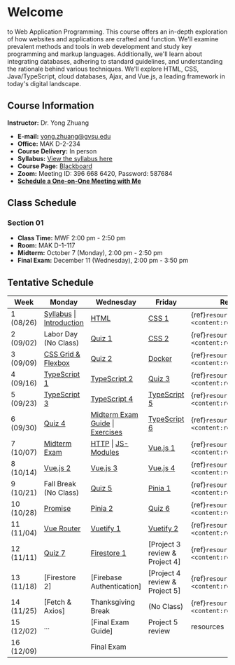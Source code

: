 # Welcome

to Web Application Programming. This course offers an in-depth exploration of how websites and applications are crafted and function. We'll examine prevalent methods and tools in web development and study key programming and markup languages. Additionally, we'll learn about integrating databases, adhering to standard guidelines, and understanding the rationale behind various techniques. We'll explore HTML, CSS, Java/TypeScript, cloud databases, Ajax, and Vue.js, a leading framework in today's digital landscape.

## Course Information

**Instructor:** Dr. Yong Zhuang

- <i class="fa fa-envelope"></i> **E-mail:** [yong.zhuang@gvsu.edu](mailto:yong.zhuang@gvsu.edu)
- <i class="fa fa-building"></i> **Office:** MAK D-2-234
- <i class="fa fa-chalkboard-teacher"></i> **Course Delivery:** In person
- <i class="fa fa-book-reader"></i> **Syllabus:** [View the syllabus here](assets/pdf/syllabus.pdf)
- <i class="fa fa-book"></i> **Course Page:** [Blackboard](https://lms.gvsu.edu/)
- <i class="fa fa-video"></i> **Zoom:** Meeting ID: 396 668 6420, Password: 587684
- <i class="fa fa-calendar"></i> [**Schedule a One-on-One Meeting with Me**](https://outlook.office.com/bookwithme/user/8e0ad8c680e644aab3c32cd9c13b690b@gvsu.edu/meetingtype/9w4hDtDIaEmhON9SMd9_4Q2?anonymous&ep=mLinkFromTile)

## Class Schedule

### Section 01

- **Class Time:** MWF 2:00 pm - 2:50 pm
- **Room:** MAK D-1-117
- **Midterm:** October 7 (Monday), 2:00 pm - 2:50 pm
- **Final Exam:** December 11 (Wednesday), 2:00 pm - 3:50 pm

## Tentative Schedule

| Week | Monday | Wednesday | Friday | Reading |
| --- | --- | --- | --- | --- |
| 1 (08/26) | [Syllabus](assets/pdf/Syllabus-Intro.pdf) \| [Introduction](assets/pdf/Introduction.pdf) | [HTML](assets/pdf/HTML.pdf) | [CSS 1](assets/pdf/CSS-I.pdf) | {ref}`resources <content:references:w1>` |
| 2 (09/02) | Labor Day (No Class) | [Quiz 1](quizzes/1.md) | [CSS 2](assets/pdf/CSS-II.pdf) | {ref}`resources <content:references:w2>` |
| 3 (09/09) | [CSS Grid & Flexbox](assets/pdf/CSS-Grid-Flexbox.pdf) | [Quiz 2](quizzes/2.md) | [Docker](assets/pdf/Docker.pdf) | {ref}`resources <content:references:w3>` |
| 4 (09/16) | [TypeScript 1](assets/pdf/TypeScript-I.pdf) | [TypeScript 2](assets/pdf/TypeScript-II.pdf) | [Quiz 3](quizzes/3.md) | {ref}`resources <content:references:w4>` |
| 5 (09/23) | [TypeScript 3](assets/pdf/TypeScript-III.pdf) | [TypeScript 4](assets/pdf/TypeScript-IV.pdf) | [TypeScript 5](assets/pdf/TypeScript-V.pdf) | {ref}`resources <content:references:w5>` |
| 6 (09/30) | [Quiz 4](quizzes/4.md) | [Midterm Exam Guide](exams/midterm-guide.md) \| [Exercises](exams/midterm-exercises.md) | [TypeScript 6](assets/pdf/TypeScript-VI.pdf) | {ref}`resources <content:references:w6>` |
| 7 (10/07) | [Midterm Exam](exams/midterm-exam.md) | [HTTP](assets/pdf/HTTP.pdf) \| [JS-Modules](assets/pdf/JS-Modules.pdf) | [Vue.js 1](assets/pdf/VueJS-3.x-I.pdf) | {ref}`resources <content:references:w7>` |
| 8 (10/14) | [Vue.js 2](assets/pdf/VueJS-3.x-II.pdf) | [Vue.js 3](assets/pdf/VueJS-3.x-III.pdf) | [Vue.js 4](assets/pdf/VueJS-3.x-IV.pdf) | {ref}`resources <content:references:w8>` |
| 9 (10/21) | Fall Break (No Class) | [Quiz 5](quizzes/5.md) | [Pinia 1](assets/pdf/Pinia.pdf) | {ref}`resources <content:references:w9>` |
| 10 (10/28) | [Promise](assets/pdf/Promise.pdf) | [Pinia 2](assets/pdf/Pinia-II.pdf) | [Quiz 6](quizzes/6.md) | {ref}`resources <content:references:w10>` |
| 11 (11/04) | [Vue Router](assets/pdf/Vue-Router4.x.pdf) | [Vuetify 1](assets/pdf/Vuetify.pdf) | [Vuetify 2](assets/pdf/Vuetify-II.pdf) | {ref}`resources <content:references:w11>` |
| 12 (11/11) | [Quiz 7](quizzes/7.md) | [Firestore 1](assets/pdf/Firestore.pdf) | [Project 3 review & Project 4] | {ref}`resources <content:references:w12>` |
| 13 (11/18) | [Firestore 2] | [Firebase Authentication] | [Project 4 review & Project 5] | {ref}`resources <content:references:w13>` |
| 14 (11/25) | [Fetch & Axios] | Thanksgiving Break | (No Class) | {ref}`resources <content:references:w14>` |
| 15 (12/02) | ... | [Final Exam Guide] | Project 5 review | resources |
| 16 (12/09) |  | Final Exam |  |  |
